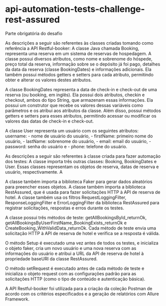 # api-automation-tests-challenge-rest-assured
Parte obrigatória do desafio

As descrições a seguir são referentes às classes criadas tomando como referência a API Restful-booker:
A classe Java chamada Booking, representa uma reserva em um sistema de reservas de hospedagem. A classe possui diversos atributos, como nome e sobrenome do hóspede, preço total da reserva, informação sobre se o depósito já foi pago, detalhes da data da reserva (classe BookingDates) e informações adicionais. Ela também possui métodos getters e setters para cada atributo, permitindo obter e alterar os valores destes atributos.

A classe BookingDates representa a data de check-in e check-out de uma reserva (ou booking, em inglês). Ela possui dois atributos, checkin e checkout, ambos do tipo String, que armazenam essas informações.
Ela possui um construtor que recebe os valores dessas variáveis como parâmetros e os atribui aos atributos da classe. Além disso, possui métodos getters e setters para esses atributos, permitindo acessar ou modificar os valores das datas de check-in e check-out.

A classe User representa um usuário com os seguintes atributos: username: - nome de usuário do usuário, - firstName: primeiro nome do usuário, - lastName: sobrenome do usuário, - email: email do usuário, - password: senha do usuário e - phone: telefone do usuário.

As descrições a seguir são referentes à classe criada para fazer automação dos testes:
A classe importa três outras classes: Booking, BookingDates e User. Essas classes representam os objetos de reserva, datas de reserva e usuário, respectivamente. A 

A classe também importa a biblioteca Faker para gerar dados aleatórios para preencher esses objetos.
A classe também importa a biblioteca RestAssured, que é usada para fazer solicitações HTTP à API de reserva de hotel. A classe também usa os filtros RequestLoggingFilter, ResponseLoggingFilter e ErrorLoggingFilter da biblioteca RestAssured para registrar solicitações, respostas e erros durante os testes.

A classe possui três métodos de teste: getAllBookingsById_returnOk, getAllBookingsByUserFirstName_BookingExists_returnOk e CreateBooking_WithValidData_returnOk. Cada método de teste envia uma solicitação HTTP à API de reserva de hotel e verifica se a resposta é válida.

O método Setup é executado uma vez antes de todos os testes, e inicializa o objeto faker, cria um novo usuário e uma nova reserva com as informações do usuário e atribui a URL da API de reserva de hotel à propriedade baseURI da classe RestAssured.

O método setRequest é executado antes de cada método de teste e inicializa o objeto request com as configurações padrão para as solicitações HTTP (como o tipo de conteúdo e autenticação básica).

A  API Restful-booker foi utilizada para a criação da coleção Postman de acordo com os critérios especificados e a	geração de relatórios com Allure Framework.

